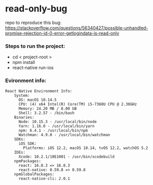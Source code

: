 # read-only-bug
repo to reproduce this bug: https://stackoverflow.com/questions/56340427/possible-unhandled-promise-rejection-id-0-error-getlogindata-is-read-only

### Steps to run the project:
- cd < project-root >
- npm install
- react-native run-ios

### Evironment info:
```
React Native Environment Info:
    System:
      OS: macOS 10.14.5
      CPU: (4) x64 Intel(R) Core(TM) i5-7360U CPU @ 2.30GHz
      Memory: 24.20 MB / 8.00 GB
      Shell: 3.2.57 - /bin/bash
    Binaries:
      Node: 10.15.3 - /usr/local/bin/node
      Yarn: 1.16.0 - /usr/local/bin/yarn
      npm: 6.4.1 - /usr/local/bin/npm
      Watchman: 4.9.0 - /usr/local/bin/watchman
    SDKs:
      iOS SDK:
        Platforms: iOS 12.2, macOS 10.14, tvOS 12.2, watchOS 5.2
    IDEs:
      Xcode: 10.2.1/10E1001 - /usr/bin/xcodebuild
    npmPackages:
      react: 16.8.3 => 16.8.3
      react-native: 0.59.8 => 0.59.8
    npmGlobalPackages:
      react-native-cli: 2.0.1
```
